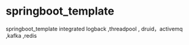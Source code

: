 # springboot_template
springboot_template integrated logback ,threadpool , druid，activemq ,kafka ,redis
